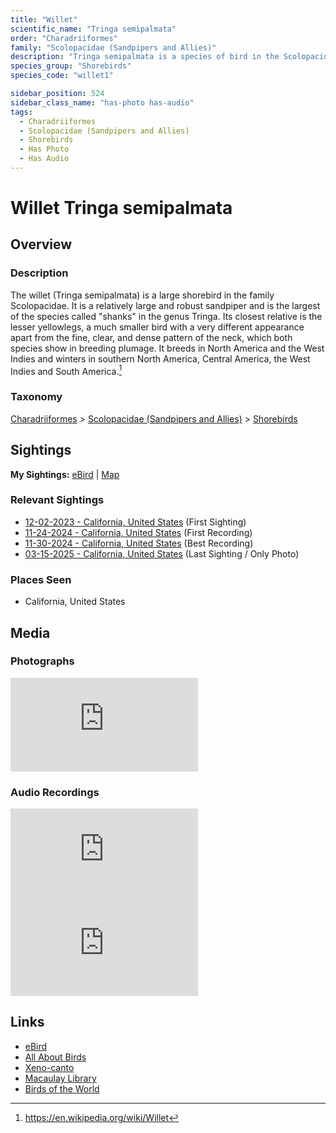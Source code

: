 ```yaml
---
title: "Willet"
scientific_name: "Tringa semipalmata"
order: "Charadriiformes"
family: "Scolopacidae (Sandpipers and Allies)"
description: "Tringa semipalmata is a species of bird in the Scolopacidae (Sandpipers and Allies) family. It has been observed 10 times. It has been photographed. It has been recorded."
species_group: "Shorebirds"
species_code: "willet1"

sidebar_position: 524
sidebar_class_name: "has-photo has-audio"
tags: 
  - Charadriiformes
  - Scolopacidae (Sandpipers and Allies)
  - Shorebirds
  - Has Photo
  - Has Audio
---
```


# Willet <span className='sci_name'>Tringa semipalmata</span>

## Overview

### Description
The willet (Tringa semipalmata) is a large shorebird in the family Scolopacidae. It is a relatively large and robust sandpiper and is the largest of the species called "shanks" in the genus Tringa. Its closest relative is the lesser yellowlegs, a much smaller bird with a very different appearance apart from the fine, clear, and dense pattern of the neck, which both species show in breeding plumage. It breeds in North America and the West Indies and winters in southern North America, Central America, the West Indies and South America.[^1]

[^1]: https://en.wikipedia.org/wiki/Willet

### Taxonomy
[Charadriiformes](/tags/charadriiformes) > [Scolopacidae (Sandpipers and Allies)](/tags/scolopacidae-sandpipers-and-allies) > [Shorebirds](/tags/shorebirds)


## Sightings

**My Sightings:** [eBird](https://ebird.org/lifelist?r=world&time=life&spp=willet1) | [Map](/map?species_code=willet1)

### Relevant Sightings

* [12-02-2023 - California, United States](https://ebird.org/checklist/S155611564) (First Sighting)
* [11-24-2024 - California, United States](https://ebird.org/checklist/S203486069) (First Recording)
* [11-30-2024 - California, United States](https://ebird.org/checklist/S204068913) (Best Recording)
* [03-15-2025 - California, United States](https://ebird.org/checklist/S218683432) (Last Sighting / Only Photo)

### Places Seen

* California, United States



## Media
### Photographs
<iframe className="photo_iframe horizontal" src="https://macaulaylibrary.org/asset/632226477/embed" frameBorder="0" allowFullScreen></iframe>

### Audio Recordings
<iframe className="audio_iframe" src="https://macaulaylibrary.org/asset/626684790/embed" frameBorder="0" allowFullScreen></iframe>
<iframe className="audio_iframe" src="https://macaulaylibrary.org/asset/626915526/embed" frameBorder="0" allowFullScreen></iframe>

## Links
* [eBird](https://ebird.org/species/willet1) 
* [All About Birds](https://www.allaboutbirds.org/guide/willet1) 
* [Xeno-canto](https://www.xeno-canto.org/species/tringa-semipalmata) 
* [Macaulay Library](https://search.macaulaylibrary.org/catalog?taxonCode=willet1&sort=rating_rank_desc)
* [Birds of the World](https://birdsoftheworld.org/bow/species/willet1)
